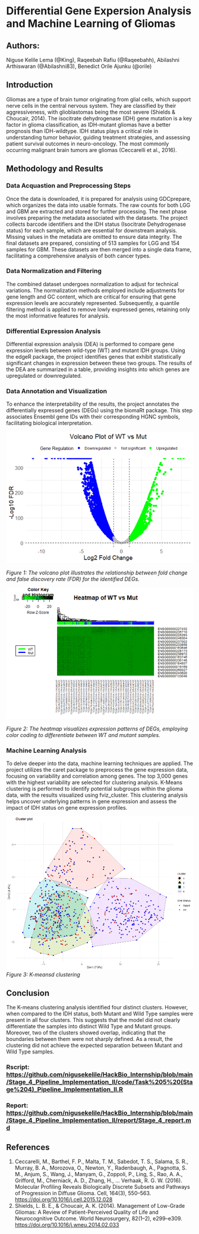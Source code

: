 # Differential Gene Expersion Analysis and Machine Learning of Gliomas

## Authors:
Niguse Kelile Lema (@King),
Raqeebah Rafiu (@Raqeebahh),
Abilashni Arthiswaran (@Abilashni83),
Benedict Orile Ajunku (@orile)

## Introduction
Gliomas are a type of brain tumor originating from glial cells, which support nerve cells in the central nervous system. They are classified by their aggressiveness, with glioblastomas being the most severe (Shields & Choucair, 2014). The isocitrate dehydrogenase (IDH) gene mutation is a key factor in glioma classification, as IDH-mutant gliomas have a better prognosis than IDH-wildtype. IDH status plays a critical role in understanding tumor behavior, guiding treatment strategies, and assessing patient survival outcomes in neuro-oncology. The most commonly occurring malignant brain tumors are gliomas (Ceccarelli et al., 2016). 


## Methodology and Results

### Data Acquastion and Preprocessing Steps
Once the data is downloaded, it is prepared for analysis using GDCprepare, which organizes the data into usable formats. 
The raw counts for both LGG and GBM are extracted and stored for further processing.
The next phase involves preparing the metadata associated with the datasets. 
The project collects barcode identifiers and the IDH status (Isocitrate Dehydrogenase status) for each sample, which are essential for downstream analysis. 
Missing values in the metadata are omitted to ensure data integrity.
The final datasets are prepared, consisting of 513 samples for LGG and 154 samples for GBM. These datasets are then merged into a single data frame, facilitating a comprehensive analysis of both cancer types.

### Data Normalization and Filtering
The combined dataset undergoes normalization to adjust for technical variations. 
The normalization methods employed include adjustments for gene length and GC content, which are critical for ensuring that gene expression levels are accurately represented. 
Subsequently, a quantile filtering method is applied to remove lowly expressed genes, retaining only the most informative features for analysis.

### Differential Expression Analysis
Differential expression analysis (DEA) is performed to compare gene expression levels between wild-type (WT) and mutant IDH groups. Using the edgeR package, the project identifies genes that exhibit statistically significant changes in expression between these two groups. 
The results of the DEA are summarized in a table, providing insights into which genes are upregulated or downregulated.

### Data Annotation and Visualization
To enhance the interpretability of the results, the project annotates the differentially expressed genes (DEGs) using the biomaRt package. 
This step associates Ensembl gene IDs with their corresponding HGNC symbols, facilitating biological interpretation.

![Volcanoplot](https://github.com/nigusekelile/HackBio_Internship/blob/main/Stage_4_Pipeline_Implementation_ll/images/Volcano_Plot.png)

*Figure 1: The volcano plot illustrates the relationship between fold change and false discovery rate (FDR) for the identified DEGs.*

![Heatmap](https://github.com/nigusekelile/HackBio_Internship/blob/main/Stage_4_Pipeline_Implementation_ll/images/Heat_Map.png)

*Figure 2: The heatmap visualizes expression patterns of DEGs, employing color coding to differentiate between WT and mutant samples.*

### Machine Learning Analysis
To delve deeper into the data, machine learning techniques are applied. 
The project utilizes the caret package to preprocess the gene expression data, focusing on variability and correlation among genes. 
The top 3,000 genes with the highest variability are selected for clustering analysis.
K-Means clustering is performed to identify potential subgroups within the glioma data, with the results visualized using fviz_cluster. 
This clustering analysis helps uncover underlying patterns in gene expression and assess the impact of IDH status on gene expression profiles.


![K-means Clustering](https://github.com/nigusekelile/HackBio_Internship/blob/main/Stage_4_Pipeline_Implementation_ll/images/K-means%20clustering.png)
*Figure 3: K-meansd clustering*

## Conclusion
The K-means clustering analysis identified four distinct clusters. However, when compared to the IDH status, both Mutant and Wild Type samples were present in all four clusters. This suggests that the model did not clearly differentiate the samples into distinct Wild Type and Mutant groups. Moreover, two of the clusters showed overlap, indicating that the boundaries between them were not sharply defined. As a result, the clustering did not achieve the expected separation between Mutant and Wild Type samples. 

### Rscript: https://github.com/nigusekelile/HackBio_Internship/blob/main/Stage_4_Pipeline_Implementation_ll/code/Task%205%20(Stage%204)_Pipeline_Implementation_ll.R
### Report: https://github.com/nigusekelile/HackBio_Internship/blob/main/Stage_4_Pipeline_Implementation_ll/report/Stage_4_report.md

## References
1. Ceccarelli, M., Barthel, F. P., Malta, T. M., Sabedot, T. S., Salama, S. R., Murray, B. A., Morozova, O., Newton, Y., Radenbaugh, A., Pagnotta, S. M., Anjum, S., Wang, J., Manyam, G., Zoppoli, P., Ling, S., Rao, A. A., Grifford, M., Cherniack, A. D., Zhang, H., … Verhaak, R. G. W. (2016). Molecular Profiling Reveals Biologically Discrete Subsets and Pathways of Progression in Diffuse Glioma. Cell, 164(3), 550–563. https://doi.org/10.1016/j.cell.2015.12.028
2. Shields, L. B. E., & Choucair, A. K. (2014). Management of Low-Grade Gliomas: A Review of Patient-Perceived Quality of Life and Neurocognitive Outcome. World Neurosurgery, 82(1–2), e299–e309. https://doi.org/10.1016/j.wneu.2014.02.033

